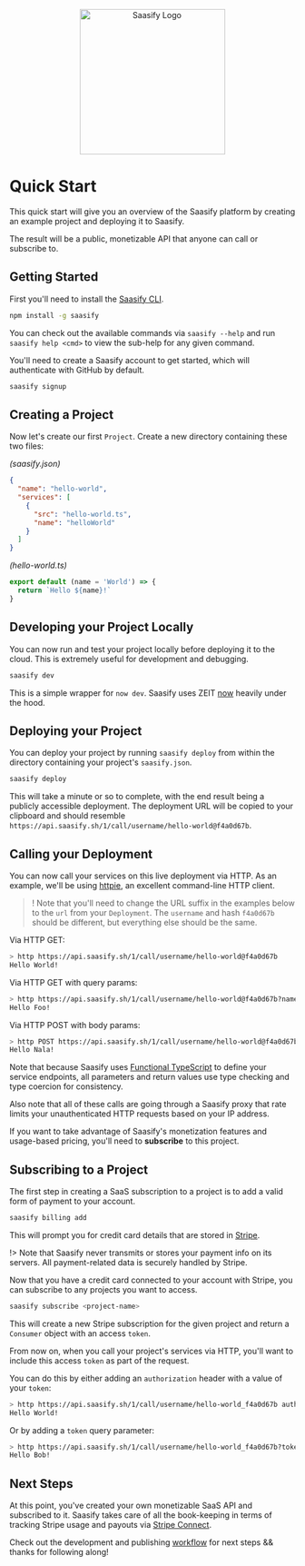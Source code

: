 <p align="center">
  <a href="https://saasify.sh" title="Saasify">
    <img src="/_media/logo.png" alt="Saasify Logo" width="256" />
  </a>
</p>

# Quick Start

This quick start will give you an overview of the Saasify platform by creating an example project and deploying it to Saasify.

The result will be a public, monetizable API that anyone can call or subscribe to.

## Getting Started

First you'll need to install the [Saasify CLI](https://github.com/saasify-sh/saasify/tree/master/packages/saasify-cli).

```bash
npm install -g saasify
```

You can check out the available commands via `saasify --help` and run `saasify help <cmd>` to view the sub-help for any given command.

You'll need to create a Saasify account to get started, which will authenticate with GitHub by default.

```bash
saasify signup
```

## Creating a Project

Now let's create our first `Project`. Create a new directory containing these two files:

*(saasify.json)*
```json
{
  "name": "hello-world",
  "services": [
    {
      "src": "hello-world.ts",
      "name": "helloWorld"
    }
  ]
}
```

*(hello-world.ts)*
```ts
export default (name = 'World') => {
  return `Hello ${name}!`
}
```

## Developing your Project Locally

You can now run and test your project locally before deploying it to the cloud. This is extremely useful for development and debugging.

```bash
saasify dev
```

This is a simple wrapper for `now dev`. Saasify uses ZEIT [now](https://zeit.co/now) heavily under the hood.

## Deploying your Project

You can deploy your project by running `saasify deploy` from within the directory containing your project's `saasify.json`.

```bash
saasify deploy
```

This will take a minute or so to complete, with the end result being a publicly accessible deployment. The deployment URL will be copied to your clipboard and should resemble `https://api.saasify.sh/1/call/username/hello-world@f4a0d67b`.

## Calling your Deployment

You can now call your services on this live deployment via HTTP. As an example, we'll be using [httpie](https://httpie.org/), an excellent command-line HTTP client.

>! Note that you'll need to change the URL suffix in the examples below to the `url` from your `Deployment`. The `username` and hash `f4a0d67b` should be different, but everything else should be the same.

Via HTTP GET:

```bash
> http https://api.saasify.sh/1/call/username/hello-world@f4a0d67b
Hello World!
```

Via HTTP GET with query params:

```bash
> http https://api.saasify.sh/1/call/username/hello-world@f4a0d67b?name=Foo
Hello Foo!
```

Via HTTP POST with body params:

```bash
> http POST https://api.saasify.sh/1/call/username/hello-world@f4a0d67b name=Nala
Hello Nala!
```

Note that because Saasify uses [Functional TypeScript](https://github.com/transitive-bullshit/functional-typescript) to define your service endpoints, all parameters and return values use type checking and type coercion for consistency.

Also note that all of these calls are going through a Saasify proxy that rate limits your unauthenticated HTTP requests based on your IP address.

If you want to take advantage of Saasify's monetization features and usage-based pricing, you'll need to **subscribe** to this project.

## Subscribing to a Project

The first step in creating a SaaS subscription to a project is to add a valid form of payment to your account.

```bash
saasify billing add
```

This will prompt you for credit card details that are stored in [Stripe](https://stripe.com).

!> Note that Saasify never transmits or stores your payment info on its servers. All payment-related data is securely handled by Stripe.

Now that you have a credit card connected to your account with Stripe, you can subscribe to any projects you want to access.

```bash
saasify subscribe <project-name>
```

This will create a new Stripe subscription for the given project and return a `Consumer` object with an access `token`.

From now on, when you call your project's services via HTTP, you'll want to include this access `token` as part of the request.

You can do this by either adding an `authorization` header with a value of your `token`:

```bash
> http https://api.saasify.sh/1/call/username/hello-world_f4a0d67b authorization:<token>
Hello World!
```

Or by adding a `token` query parameter:

```bash
> http https://api.saasify.sh/1/call/username/hello-world_f4a0d67b?token=<token>&name=Bob
Hello Bob!
```

## Next Steps

At this point, you've created your own monetizable SaaS API and subscribed to it. Saasify takes care of all the book-keeping in terms of tracking Stripe usage and payouts via [Stripe Connect](https://stripe.com/connect).

Check out the development and publishing [workflow](./workflow.md) for next steps && thanks for following along!
